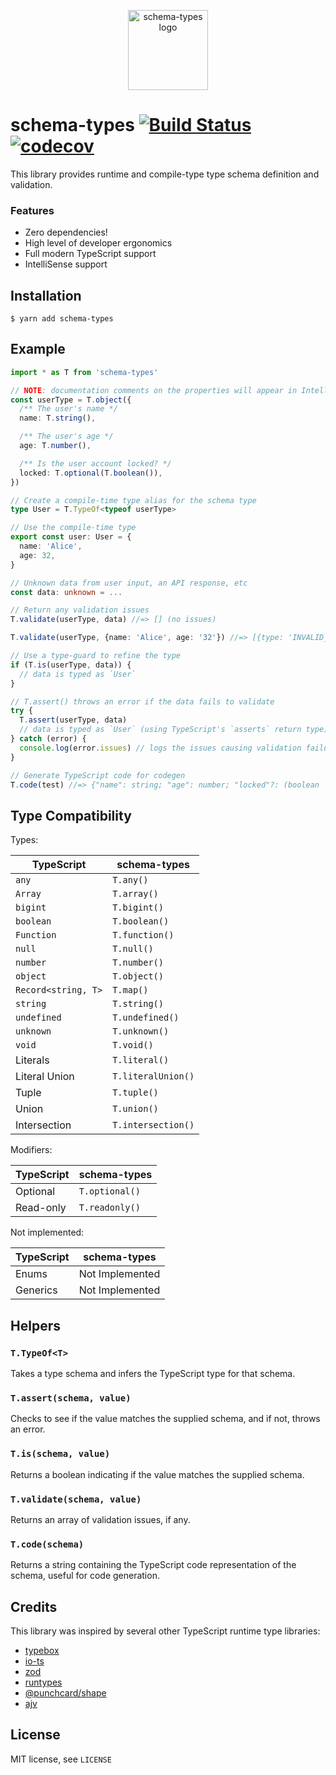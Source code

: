 <p align="center"><img src="https://schema-types.dev/logo.png" alt="schema-types logo" width="128" /></p>

# schema-types [![Build Status](https://github.com/schema-types/schema-types/workflows/CI/badge.svg)](https://github.com/schema-types/schema-types/actions) [![codecov](https://codecov.io/gh/schema-types/schema-types/branch/main/graph/badge.svg)](https://codecov.io/gh/schema-types/schema-types)

This library provides runtime and compile-type type schema definition and validation.

### Features

- Zero dependencies!
- High level of developer ergonomics
- Full modern TypeScript support
- IntelliSense support

## Installation

```shell
$ yarn add schema-types
```

## Example

```typescript
import * as T from 'schema-types'

// NOTE: documentation comments on the properties will appear in IntelliSense
const userType = T.object({
  /** The user's name */
  name: T.string(),

  /** The user's age */
  age: T.number(),

  /** Is the user account locked? */
  locked: T.optional(T.boolean()),
})

// Create a compile-time type alias for the schema type
type User = T.TypeOf<typeof userType>

// Use the compile-time type
export const user: User = {
  name: 'Alice',
  age: 32,
}

// Unknown data from user input, an API response, etc
const data: unknown = ...

// Return any validation issues
T.validate(userType, data) //=> [] (no issues)

T.validate(userType, {name: 'Alice', age: '32'}) //=> [{type: 'INVALID_TYPE', message: 'Invalid type, expected number, got string 32', path: '/age'}]

// Use a type-guard to refine the type
if (T.is(userType, data)) {
  // data is typed as `User`
}

// T.assert() throws an error if the data fails to validate
try {
  T.assert(userType, data)
  // data is typed as `User` (using TypeScript's `asserts` return type)
} catch (error) {
  console.log(error.issues) // logs the issues causing validation failure
}

// Generate TypeScript code for codegen
T.code(test) //=> {"name": string; "age": number; "locked"?: (boolean | undefined)}
```

## Type Compatibility

Types:

| TypeScript          | schema-types       |
| ------------------- | ------------------ |
| `any`               | `T.any()`          |
| `Array`             | `T.array()`        |
| `bigint`            | `T.bigint()`       |
| `boolean`           | `T.boolean()`      |
| `Function`          | `T.function()`     |
| `null`              | `T.null()`         |
| `number`            | `T.number()`       |
| `object`            | `T.object()`       |
| `Record<string, T>` | `T.map()`          |
| `string`            | `T.string()`       |
| `undefined`         | `T.undefined()`    |
| `unknown`           | `T.unknown()`      |
| `void`              | `T.void()`         |
| Literals            | `T.literal()`      |
| Literal Union       | `T.literalUnion()` |
| Tuple               | `T.tuple()`        |
| Union               | `T.union()`        |
| Intersection        | `T.intersection()` |

Modifiers:

| TypeScript | schema-types   |
| ---------- | -------------- |
| Optional   | `T.optional()` |
| Read-only  | `T.readonly()` |

Not implemented:

| TypeScript | schema-types    |
| ---------- | --------------- |
| Enums      | Not Implemented |
| Generics   | Not Implemented |

## Helpers

### `T.TypeOf<T>`

Takes a type schema and infers the TypeScript type for that schema.

### `T.assert(schema, value)`

Checks to see if the value matches the supplied schema, and if not, throws an error.

### `T.is(schema, value)`

Returns a boolean indicating if the value matches the supplied schema.

### `T.validate(schema, value)`

Returns an array of validation issues, if any.

### `T.code(schema)`

Returns a string containing the TypeScript code representation of the schema, useful for code generation.

## Credits

This library was inspired by several other TypeScript runtime type libraries:

- [typebox](https://github.com/sinclairzx81/typebox)
- [io-ts](https://github.com/gcanti/io-ts)
- [zod](https://github.com/vriad/zod)
- [runtypes](https://github.com/pelotom/runtypes)
- [@punchcard/shape](https://github.com/punchcard/punchcard/tree/master/packages/%40punchcard/shape)
- [ajv](https://github.com/ajv-validator/ajv)

## License

MIT license, see `LICENSE`
